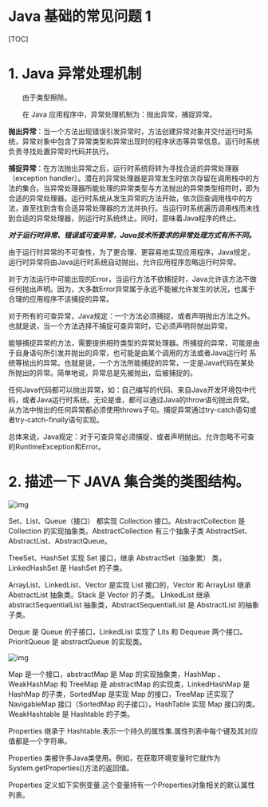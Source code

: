 # Java 基础的常见问题 1

[TOC]

# 1. Java 异常处理机制

　　由于类型擦除。

　　在 Java 应用程序中，异常处理机制为：抛出异常，捕捉异常。     

**抛出异常**：当一个方法出现错误引发异常时，方法创建异常对象并交付运行时系统，异常对象中包含了异常类型和异常出现时的程序状态等异常信息。运行时系统负责寻找处置异常的代码并执行。     

**捕捉异常**：在方法抛出异常之后，运行时系统将转为寻找合适的异常处理器（exception handler）。潜在的异常处理器是异常发生时依次存留在调用栈中的方法的集合。当异常处理器所能处理的异常类型与方法抛出的异常类型相符时，即为合适的异常处理器。运行时系统从发生异常的方法开始，依次回查调用栈中的方法，直至找到含有合适异常处理器的方法并执行。当运行时系统遍历调用栈而未找到合适的异常处理器，则运行时系统终止。同时，意味着Java程序的终止。     

***对于运行时异常、错误或可查异常，Java技术所要求的异常处理方式有所不同。***     

由于运行时异常的不可查性，为了更合理、更容易地实现应用程序，Java规定，运行时异常将由Java运行时系统自动抛出，允许应用程序忽略运行时异常。     

对于方法运行中可能出现的Error，当运行方法不欲捕捉时，Java允许该方法不做任何抛出声明。因为，大多数Error异常属于永远不能被允许发生的状况，也属于合理的应用程序不该捕捉的异常。     

对于所有的可查异常，Java规定：一个方法必须捕捉，或者声明抛出方法之外。也就是说，当一个方法选择不捕捉可查异常时，它必须声明将抛出异常。     

能够捕捉异常的方法，需要提供相符类型的异常处理器。所捕捉的异常，可能是由于自身语句所引发并抛出的异常，也可能是由某个调用的方法或者Java运行时 系统等抛出的异常。也就是说，一个方法所能捕捉的异常，一定是Java代码在某处所抛出的异常。简单地说，异常总是先被抛出，后被捕捉的。      

任何Java代码都可以抛出异常，如：自己编写的代码、来自Java开发环境包中代码，或者Java运行时系统。无论是谁，都可以通过Java的throw语句抛出异常。从方法中抛出的任何异常都必须使用throws子句。捕捉异常通过try-catch语句或者try-catch-finally语句实现。      

总体来说，Java规定：对于可查异常必须捕捉、或者声明抛出。允许忽略不可查的RuntimeException和Error。 

# 2. 描述一下 JAVA 集合类的类图结构。

![img](https://img-blog.csdn.net/20131126154335359?watermark/2/text/aHR0cDovL2Jsb2cuY3Nkbi5uZXQvdmtpbmdfd2FuZw==/font/5a6L5L2T/fontsize/400/fill/I0JBQkFCMA==/dissolve/70/gravity/SouthEast)

Set、List、Queue（接口） 都实现 Collection 接口。AbstractCollection 是 Collection 的实现抽象类。AbstractCollection 有三个抽象子类 AbstractSet、AbstractList、AbstractQueue。

TreeSet、HashSet 实现 Set 接口，继承 AbstractSet（抽象累） 类，LinkedHashSet 是 HashSet 的子类。

ArrayList、LinkedList、Vector 是实现 List 接口的，Vector 和 ArrayList 继承 AbstractList 抽象类。Stack 是 Vector 的子类。 LInkedList 继承 abstractSequentialList 抽象类，AbstractSequentialList 是 AbstractList 的抽象子类。

Deque 是 Queue 的子接口，LinkedList 实现了 Lits 和 Dequeue 两个接口。PrioritQueue 是 abstractQueue 的实现类。

![img](https://img-blog.csdn.net/20131126154350953?watermark/2/text/aHR0cDovL2Jsb2cuY3Nkbi5uZXQvdmtpbmdfd2FuZw==/font/5a6L5L2T/fontsize/400/fill/I0JBQkFCMA==/dissolve/70/gravity/SouthEast)

Map 是一个接口，abstractMap 是 Map 的实现抽象类，HashMap 、 WeakHashMap 和 TreeMap 是 abstractMap 的实现类，LinkedHashMap 是 HashMap 的子类，SortedMap 是实现 Map 的接口，TreeMap 还实现了 NavigableMap 接口（SortedMap 的子接口）。HashTable 实现 Map 接口的类。WeakHashtable 是 Hashtable 的子类。

Properties 继承于 Hashtable.表示一个持久的属性集.属性列表中每个键及其对应值都是一个字符串。

Properties 类被许多Java类使用。例如，在获取环境变量时它就作为System.getProperties()方法的返回值。

Properties 定义如下实例变量.这个变量持有一个Properties对象相关的默认属性列表。